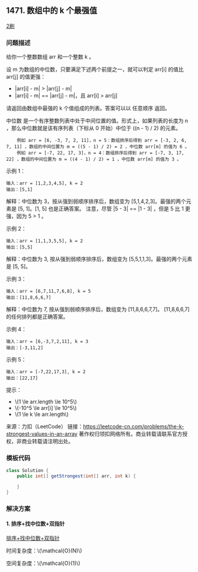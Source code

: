 ## 1471. 数组中的 k 个最强值

<script src="https://cdn.bootcss.com/mathjax/2.7.7/MathJax.js?config=TeX-AMS-MML_HTMLorMML"></script>

[2刷](qu1471/solu/Solution.java)


### 问题描述

给你一个整数数组 arr 和一个整数 k 。

设 m 为数组的中位数，只要满足下述两个前提之一，就可以判定 arr[i] 的值比 arr[j] 的值更强：

* |arr[i] - m| > |arr[j] - m|
* |arr[i] - m| == |arr[j] - m|，且 arr[i] > arr[j]

请返回由数组中最强的 k 个值组成的列表。答案可以以 任意顺序 返回。

中位数 是一个有序整数列表中处于中间位置的值。形式上，如果列表的长度为 n ，那么中位数就是该有序列表（下标从 0 开始）中位于 ((n - 1) / 2) 的元素。

```
    例如 arr = [6, -3, 7, 2, 11]，n = 5：数组排序后得到 arr = [-3, 2, 6, 7, 11] ，数组的中间位置为 m = ((5 - 1) / 2) = 2 ，中位数 arr[m] 的值为 6 。
    例如 arr = [-7, 22, 17, 3]，n = 4：数组排序后得到 arr = [-7, 3, 17, 22] ，数组的中间位置为 m = ((4 - 1) / 2) = 1 ，中位数 arr[m] 的值为 3 。
```

 

示例 1：

```
输入：arr = [1,2,3,4,5], k = 2
输出：[5,1]
```
解释：中位数为 3，按从强到弱顺序排序后，数组变为 [5,1,4,2,3]。最强的两个元素是 [5, 1]。[1, 5] 也是正确答案。
注意，尽管 |5 - 3| == |1 - 3| ，但是 5 比 1 更强，因为 5 > 1 。

示例 2：

```
输入：arr = [1,1,3,5,5], k = 2
输出：[5,5]
```
解释：中位数为 3, 按从强到弱顺序排序后，数组变为 [5,5,1,1,3]。最强的两个元素是 [5, 5]。

示例 3：

```
输入：arr = [6,7,11,7,6,8], k = 5
输出：[11,8,6,6,7]
```
解释：中位数为 7, 按从强到弱顺序排序后，数组变为 [11,8,6,6,7,7]。
[11,8,6,6,7] 的任何排列都是正确答案。

示例 4：

```
输入：arr = [6,-3,7,2,11], k = 3
输出：[-3,11,2]
```

示例 5：

```
输入：arr = [-7,22,17,3], k = 2
输出：[22,17]
```

 

提示：

* \\(1 \le arr.length \le 10^5\\)
* \\(-10^5 \le arr[i] \le 10^5\\)
* \\(1 \le k \le arr.length\\)

来源：力扣（LeetCode）
链接：https://leetcode-cn.com/problems/the-k-strongest-values-in-an-array
著作权归领扣网络所有。商业转载请联系官方授权，非商业转载请注明出处。
### 模板代码

``` java
class Solution {
    public int[] getStrongest(int[] arr, int k) {

    }
}
```

### 解决方案

#### 1. 排序+找中位数+双指针

[排序+找中位数+双指针](qu1471/solu1/Solution.java)

时间复杂度：\\(\mathcal{O}(N)\\)

空间复杂度：\\(\mathcal{O}(1)\\)